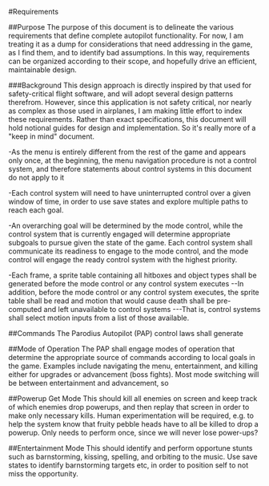 #Requirements

##Purpose
The purpose of this document is to delineate the various requirements that define complete autopilot functionality. For now, I am treating it as a dump for considerations that need addressing in the game, as I find them, and to identify bad assumptions. In this way, requirements can be organized according to their scope, and hopefully drive an efficient, maintainable design.

###Background
This design approach is directly inspired by that used for safety-critical flight software, and will adopt several design patterns therefrom.  However, since this application is not safety critical, nor nearly as complex as those used in airplanes, I am making little effort to index these requirements. Rather than exact specifications, this document will hold notional guides for design and implementation. So it's really more of a "keep in mind" document.

-As the menu is entirely different from the rest of the game and appears only once, at the beginning, the menu navigation procedure is not a control system, and therefore statements about control systems in this document do not apply to it

-Each control system will need to have uninterrupted control over a given window of time, in order to use save states and explore multiple paths to reach each goal.

-An overarching goal will be determined by the mode control, while the control system that is currently engaged will determine appropriate subgoals to pursue given the state of the game. Each control system shall communicate its readiness to engage to the mode control, and the mode control will engage the ready control system with the highest priority.

-Each frame, a sprite table containing all hitboxes and object types shall be generated before the mode control or any control system executes
--In addition, before the mode control or any control system executes, the sprite table shall be read and motion that would cause death shall be pre-computed and left unavailable to control systems
---That is, control systems shall select motion inputs from a list of those available.


##Commands
The Parodius Autopilot (PAP) control laws shall generate 

##Mode of Operation
The PAP shall engage modes of operation that determine the appropriate source of commands according to local goals in the game. Examples include navigating the menu, entertainment, and killing either for upgrades or advancement (boss fights). Most mode switching will be between entertainment and advancement, so 

##Powerup Get Mode
This should kill all enemies on screen and keep track of which enemies drop powerups, and then replay that screen in order to make only necessary kills.
Human experimentation will be required, e.g. to help the system know that fruity pebble heads have to all be killed to drop a powerup.
Only needs to perform once, since we will never lose power-ups?

##Entertainment Mode
This should identify and perform opportune stunts such as barnstorming, kissing, spelling, and orbiting to the music.
Use save states to identify barnstorming targets etc, in order to position self to not miss the opportunity.
